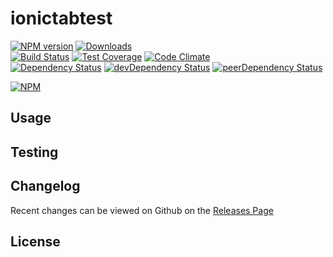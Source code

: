 # ionictabtest 
[![NPM version](https://badge.fury.io/js/ionictabtest.svg)](http://badge.fury.io/js/ionictabtest) [![Downloads](http://img.shields.io/npm/dm/ionictabtest.svg)](http://badge.fury.io/js/ionictabtest)   
[![Build Status](https://travis-ci.org//ionictabtest.svg?branch=master)](https://travis-ci.org//ionictabtest) [![Test Coverage](https://codeclimate.com/github//ionictabtest/badges/coverage.svg)](https://codeclimate.com/github//ionictabtest) [![Code Climate](https://codeclimate.com/github//ionictabtest/badges/gpa.svg)](https://codeclimate.com/github//ionictabtest)   
[![Dependency Status](https://david-dm.org//ionictabtest.svg)](https://david-dm.org//ionictabtest) [![devDependency Status](https://david-dm.org//ionictabtest/dev-status.svg)](https://david-dm.org//ionictabtest#info=devDependencies) [![peerDependency Status](https://david-dm.org//ionictabtest/peer-status.svg)](https://david-dm.org//ionictabtest#info=peerDependencies)    


> 

[![NPM](https://nodei.co/npm/ionictabtest.png?downloads=true&downloadRank=true&stars=true)](https://nodei.co/npm/ionictabtest)

## Usage


## Testing


## Changelog

Recent changes can be viewed on Github on the [Releases Page](https://github.com//ionictabtest/releases)

## License


